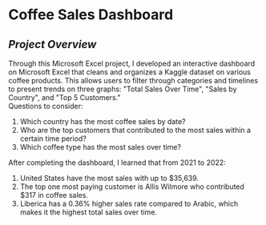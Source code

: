 # Coffee Sales Dashboard
## *Project Overview*
Through this Microsoft Excel project, I developed an interactive dashboard on Microsoft Excel that cleans and organizes a Kaggle dataset on various coffee products. This allows users to filter through categories and timelines to present trends on three graphs: "Total Sales Over Time", "Sales by Country", and "Top 5 Customers."<br/>
Questions to consider:<br/>  
1. Which country has the most coffee sales by date? 
2. Who are the top customers that contributed to the most sales within a certain time period?
3. Which coffee type has the most sales over time?<br/>

After completing the dashboard, I learned that from 2021 to 2022:<br/> 

1. United States have the most sales with up to $35,639.
2. The top one most paying customer is Allis Wilmore who contributed $317 in coffee sales.
3. Liberica has a 0.36% higher sales rate compared to Arabic, which makes it the highest total sales over time. 
